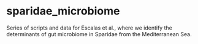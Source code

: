 # sparidae_microbiome

Series of scripts and data for Escalas et al., where we identify the determinants of gut microbiome in Sparidae from the Mediterranean Sea.
